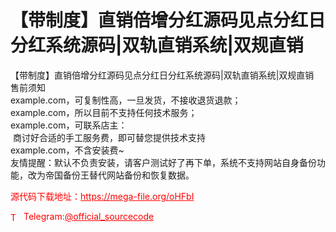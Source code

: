 # 【带制度】直销倍增分红源码见点分红日分红系统源码|双轨直销系统|双规直销

【带制度】直销倍增分红源码见点分红日分红系统源码|双轨直销系统|双规直销<br>售前须知<br>example.com，可复制性高，一旦发货，不接收退货退款；<br>example.com，所以目前不支持任何技术服务；<br>example.com，可联系店主：<br> 商讨好合适的手工服务费，即可替您提供技术支持<br>example.com，不含安装费~<br>友情提醒：默认不负责安装，请客户测试好了再下单，系统不支持网站自身备份功能，改为帝国备份王替代网站备份和恢复数据。<br>


<p style="color: red;">源代码下载地址：<a href="https://mega-file.org/oHFbI" style="color: red;">https://mega-file.org/oHFbI</a></p><p style="color: red;"><img src="https://cdn-icons-png.flaticon.com/512/2111/2111646.png" alt="Telegram Icon" style="width: 16px; vertical-align: middle; margin-right: 5px;">Telegram:<a href="https://t.me/official_sourcecode" style="color: red;">@official_sourcecode</a></p>